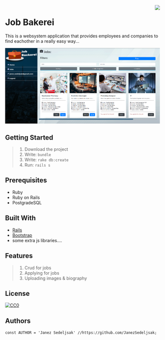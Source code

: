 <img src="https://github.com/matiassingers/awesome-readme/blob/master/icon.png" align="right" />

# Job Bakerei

This is a websystem application that provides employees and companies to find eachother in a really easy way...

![alt text](https://github.com/JanezSedeljsak/job-backerei/blob/master/img.png)

## Getting Started

> 1. Download the project</br>
> 2. Write: ```bundle```</br>
> 2. Write: ```rake db:create```</br>
> 5. Run: ```rails s```

## Prerequisites

* Ruby 
* Ruby on Rails
* PostgradeSQL

## Built With
* [Rails](https://rubyonrails.org)
* [Bootstrap](https://getbootstrap.com)
* some extra js libraries....

## Features
> 1. Crud for jobs</br>
> 2. Applying for jobs</br>
> 3. Uploading images & biography</br>

## License

[![CC0](https://licensebuttons.net/p/zero/1.0/88x31.png)](https://creativecommons.org/publicdomain/zero/1.0/)

## Authors

```JS
const AUTHOR = 'Janez Sedeljsak' //https://github.com/JanezSedeljsak;
```

